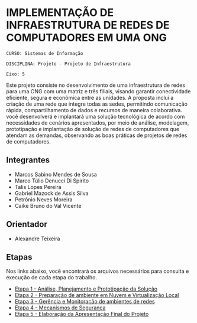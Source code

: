 # IMPLEMENTAÇÃO DE INFRAESTRUTURA DE REDES DE COMPUTADORES EM UMA ONG 

`CURSO: Sistemas de Informação`

`DISCIPLINA: Projeto - Projeto de Infraestrutura`

`Eixo: 5`

Este projeto consiste no desenvolvimento de uma infraestrutura de redes para uma ONG com uma matriz e três filiais, visando garantir conectividade eficiente, segura e econômica entre as unidades. A proposta inclui a criação de uma rede que integre todas as sedes, permitindo comunicação rápida, compartilhamento de dados e recursos de maneira colaborativa. você desenvolverá e implantará uma solução tecnológica de acordo com necessidades de cenários apresentados, por meio de análise, modelagem, prototipação e implantação de solução de redes de computadores que atendam as demandas, observando as boas práticas de projetos de redes de computadores.

## Integrantes

* Marcos Sabino Mendes de Sousa 
* Marco Túlio Denucci Di Spirito 
* Talis Lopes Pereira 
* Gabriel Mazock de Assis Silva 
* Petrônio Neves Moreira 
* Caike Bruno do Val Vicente

## Orientador

* Alexandre Teixeira


## Etapas

Nos links abaixo, você encontrará os arquivos necessários para consulta e execução de cada etapa do trabalho. 

* [Etapa 1 - Análise, Planejamento e Prototipação da Solução](docs/etapa1)
* [Etapa 2 - Preparação de ambiente em Nuvem e Virtualização Local](docs/etapa2)
* [Etapa 3 - Gerência e Monitoração de ambientes de redes](docs/etapa3)
* [Etapa 4 - Mecanismos de Segurança](docs/etapa4)
* [Etapa 5 - Elaboração da Apresentação Final do Projeto](docs/etapa5)


